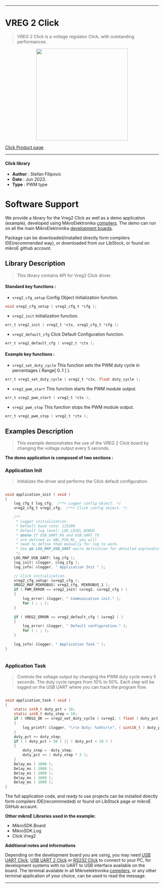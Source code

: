  
---
# VREG 2 Click

> VREG 2 Click is a voltage regulator Click, with outstanding performances.

<p align="center">
  <img src="https://download.mikroe.com/images/click_for_ide/vreg2_click.png" height=300px>
</p>

[Click Product page](https://www.mikroe.com/vreg-2-click)

---


#### Click library 

- **Author**        : Stefan Filipovic
- **Date**          : Jun 2023.
- **Type**          : PWM type


# Software Support

We provide a library for the Vreg2 Click 
as well as a demo application (example), developed using MikroElektronika 
[compilers](https://shop.mikroe.com/compilers). 
The demo can run on all the main MikroElektronika [development boards](https://shop.mikroe.com/development-boards).

Package can be downloaded/installed directly form compilers IDE(recommended way), or downloaded from our LibStock, or found on mikroE github account. 

## Library Description

> This library contains API for Vreg2 Click driver.

#### Standard key functions :

- `vreg2_cfg_setup` Config Object Initialization function.
```c
void vreg2_cfg_setup ( vreg2_cfg_t *cfg ); 
```

- `vreg2_init` Initialization function.
```c
err_t vreg2_init ( vreg2_t *ctx, vreg2_cfg_t *cfg );
```

- `vreg2_default_cfg` Click Default Configuration function.
```c
err_t vreg2_default_cfg ( vreg2_t *ctx );
```

#### Example key functions :

- `vreg2_set_duty_cycle` This function sets the PWM duty cycle in percentages ( Range[ 0..1 ] ).
```c
err_t vreg2_set_duty_cycle ( vreg2_t *ctx, float duty_cycle );
```

- `vreg2_pwm_start` This function starts the PWM module output.
```c
err_t vreg2_pwm_start ( vreg2_t *ctx );
```

- `vreg2_pwm_stop` This function stops the PWM module output.
```c
err_t vreg2_pwm_stop ( vreg2_t *ctx );
```

## Examples Description

> This example demonstrates the use of the VREG 2 Click board by changing the voltage output every 5 seconds.

**The demo application is composed of two sections :**

### Application Init 

> Initializes the driver and performs the Click default configuration.

```c

void application_init ( void )
{
    log_cfg_t log_cfg;  /**< Logger config object. */
    vreg2_cfg_t vreg2_cfg;  /**< Click config object. */

    /** 
     * Logger initialization.
     * Default baud rate: 115200
     * Default log level: LOG_LEVEL_DEBUG
     * @note If USB_UART_RX and USB_UART_TX 
     * are defined as HAL_PIN_NC, you will 
     * need to define them manually for log to work. 
     * See @b LOG_MAP_USB_UART macro definition for detailed explanation.
     */
    LOG_MAP_USB_UART( log_cfg );
    log_init( &logger, &log_cfg );
    log_info( &logger, " Application Init " );

    // Click initialization.
    vreg2_cfg_setup( &vreg2_cfg );
    VREG2_MAP_MIKROBUS( vreg2_cfg, MIKROBUS_1 );
    if ( PWM_ERROR == vreg2_init( &vreg2, &vreg2_cfg ) )
    {
        log_error( &logger, " Communication init." );
        for ( ; ; );
    }
    
    if ( VREG2_ERROR == vreg2_default_cfg ( &vreg2 ) )
    {
        log_error( &logger, " Default configuration." );
        for ( ; ; );
    }
    
    log_info( &logger, " Application Task " );
}
  
```

### Application Task

> Controls the voltage output by changing the PWM duty cycle every 5 seconds.
The duty cycle ranges from 10% to 50%. Each step will be logged on the USB UART where you can track the program flow.

```c

void application_task ( void )
{
    static int8_t duty_pct = 10;
    static int8_t duty_step = 10;
    if ( VREG2_OK == vreg2_set_duty_cycle ( &vreg2, ( float ) duty_pct / 100 ) )
    {
        log_printf( &logger, "\r\n Duty: %u%%\r\n", ( uint16_t ) duty_pct );
    }
    duty_pct += duty_step;
    if ( ( duty_pct > 50 ) || ( duty_pct < 10 ) ) 
    {
        duty_step = -duty_step;
        duty_pct += ( duty_step * 2 );
    }
    Delay_ms ( 1000 );
    Delay_ms ( 1000 );
    Delay_ms ( 1000 );
    Delay_ms ( 1000 );
    Delay_ms ( 1000 );
} 

```

The full application code, and ready to use projects can be  installed directly form compilers IDE(recommneded) or found on LibStock page or mikroE GitHub accaunt.

**Other mikroE Libraries used in the example:** 

- MikroSDK.Board
- MikroSDK.Log
- Click.Vreg2

**Additional notes and informations**

Depending on the development board you are using, you may need 
[USB UART Click](https://shop.mikroe.com/usb-uart-click), 
[USB UART 2 Click](https://shop.mikroe.com/usb-uart-2-click) or 
[RS232 Click](https://shop.mikroe.com/rs232-click) to connect to your PC, for 
development systems with no UART to USB interface available on the board. The 
terminal available in all Mikroelektronika 
[compilers](https://shop.mikroe.com/compilers), or any other terminal application 
of your choice, can be used to read the message.



---
